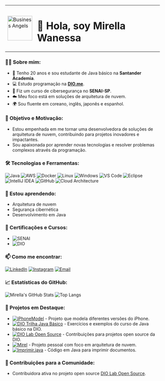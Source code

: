<table>
  <tr>
    <td>
      <img src="https://github.com/user-attachments/assets/0c395396-a02d-4070-99fc-1d83ebbdb5a3" alt="Business Angels" width="80" height="80">
    </td>
    <td>
      <h1>👋 Hola, soy Mirella Wanessa</h1>
    </td>
  </tr>
</table>

### 👩‍🎓 Sobre mim:
- 🌸 Tenho 20 anos e sou estudante de Java básico na **Santander Academia**.
- 💻 Estudo programação na **[DIO.me](https://www.dio.me)**.
- 🔐 Fiz um curso de cibersegurança no **SENAI-SP**.
- ☁️ Meu foco está em soluções de arquitetura de nuvem.
- 🌍 Sou fluente em coreano, inglês, japonês e espanhol.

### 🎯 Objetivo e Motivação:
- Estou empenhada em me tornar uma desenvolvedora de soluções de arquitetura de nuvem, contribuindo para projetos inovadores e impactantes.
- Sou apaixonada por aprender novas tecnologias e resolver problemas complexos através da programação.

### 🛠️ Tecnologias e Ferramentas:
![Java](https://img.shields.io/badge/Java-ED8B00?style=for-the-badge&logo=java&logoColor=white)
![AWS](https://img.shields.io/badge/AWS-232F3E?style=for-the-badge&logo=amazon-aws&logoColor=white)
![Docker](https://img.shields.io/badge/Docker-2496ED?style=for-the-badge&logo=docker&logoColor=white)
![Linux](https://img.shields.io/badge/Linux-FCC624?style=for-the-badge&logo=linux&logoColor=white)
![Windows](https://img.shields.io/badge/Windows-0078D6?style=for-the-badge&logo=windows&logoColor=white)
![VS Code](https://img.shields.io/badge/VS_Code-007ACC?style=for-the-badge&logo=visual-studio-code&logoColor=white)
![Eclipse](https://img.shields.io/badge/Eclipse-2C2255?style=for-the-badge&logo=eclipse&logoColor=white)
![IntelliJ IDEA](https://img.shields.io/badge/IntelliJ_IDEA-000000?style=for-the-badge&logo=intellij-idea&logoColor=white)
![GitHub](https://img.shields.io/badge/GitHub-181717?style=for-the-badge&logo=github&logoColor=white)
![Cloud Architecture](https://img.shields.io/badge/Cloud_Architecture-4285F4?style=for-the-badge&logo=google-cloud&logoColor=white)

### 🌱 Estou aprendendo:
- Arquitetura de nuvem
- Segurança cibernética
- Desenvolvimento em Java

### 📜 Certificações e Cursos:
- ![SENAI](https://img.shields.io/badge/SENAI-ED1C24?style=for-the-badge&logo=senai&logoColor=white) 
- ![DIO](https://img.shields.io/badge/DIO.me-5383e8?style=for-the-badge&logo=dio&logoColor=white) 

### 📫 Como me encontrar:
[![LinkedIn](https://img.shields.io/badge/LinkedIn-0077B5?style=for-the-badge&logo=linkedin&logoColor=white)](https://www.linkedin.com/in/mirella-wanessa)
[![Instagram](https://img.shields.io/badge/Instagram-E4405F?style=for-the-badge&logo=instagram&logoColor=white)](https://www.instagram.com/_mirella_page)
[![Email](https://img.shields.io/badge/Email-D14836?style=for-the-badge&logo=gmail&logoColor=white)](mailto:mirellawanessamorais@gmail.com)

### 📈 Estatísticas do GitHub:
![Mirella's GitHub Stats](https://github-readme-stats.vercel.app/api?username=Mirellawanessa&show_icons=true&theme=tokyonight)
![Top Langs](https://github-readme-stats.vercel.app/api/top-langs/?username=Mirellawanessa&layout=compact&theme=tokyonight)

### 📂 Projetos em Destaque:
- [![iPhoneModel](https://img.shields.io/badge/Project-iPhoneModel-181717?style=flat&logo=apple)](https://github.com/Mirellawanessa/iPhoneModel) - Projeto que modela diferentes versões do iPhone.
- [![DIO Trilha Java Básico](https://img.shields.io/badge/Project-DIO_Trilha_Java_Básico-007ACC?style=flat&logo=java)](https://github.com/Mirellawanessa/dio-trilha-java-basico) - Exercícios e exemplos do curso de Java básico na DIO.
- [![DIO Lab Open Source](https://img.shields.io/badge/Project-DIO_Lab_Open_Source-2C2255?style=flat&logo=open-source-initiative)](https://github.com/Mirellawanessa/dio-lab-open-source) - Contribuições para projetos open source da DIO.
- [![Mirel](https://img.shields.io/badge/Project-Mirel-000000?style=flat&logo=google-cloud)](https://github.com/Mirellawanessa/mirel) - Projeto pessoal com foco em arquitetura de nuvem.
- [![Imprimir.java](https://img.shields.io/badge/Project-Imprimir.java-ED8B00?style=flat&logo=java)](https://github.com/Mirellawanessa/imprimir.java) - Código em Java para imprimir documentos.

### 🌟 Contribuições para a Comunidade:
- Contribuidora ativa no projeto open source [DIO Lab Open Source](https://github.com/Mirellawanessa/dio-lab-open-source).

